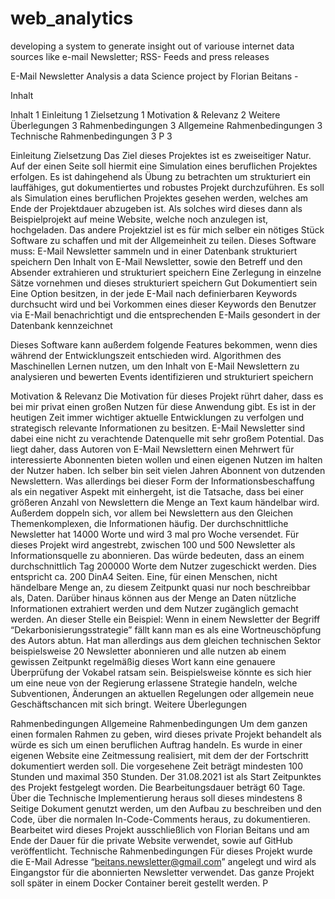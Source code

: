 # web_analytics
developing a system to generate insight out of variouse internet data sources like e-mail Newsletter; RSS- Feeds and press releases


E-Mail Newsletter Analysis
a data Science project by Florian Beitans    - 


 Inhalt

Inhalt	1
Einleitung	1
Zielsetzung	1
Motivation & Relevanz	2
Weitere Überlegungen	3
Rahmenbedingungen	3
Allgemeine Rahmenbedingungen	3
Technische Rahmenbedingungen	3
P	3

Einleitung
Zielsetzung
Das Ziel dieses Projektes ist es zweiseitiger Natur. Auf der einen Seite soll hiermit eine Simulation eines beruflichen Projektes erfolgen. Es ist dahingehend als Übung zu betrachten um strukturiert ein lauffähiges, gut dokumentiertes und robustes Projekt durchzuführen. Es soll als Simulation eines beruflichen Projektes gesehen werden, welches am Ende der Projektdauer abzugeben ist. Als solches wird dieses dann als Beispielprojekt auf meine Website, welche noch anzulegen ist, hochgeladen. 
Das andere Projektziel ist es für mich selber ein nötiges Stück Software zu schaffen und mit der Allgemeinheit zu teilen. Dieses Software muss:
E-Mail Newsletter sammeln und in einer Datenbank strukturiert speichern
Den Inhalt von E-Mail Newsletter, sowie den Betreff und den Absender extrahieren und strukturiert speichern
Eine Zerlegung in einzelne Sätze vornehmen und dieses strukturiert speichern
Gut Dokumentiert sein
Eine Option besitzen, in der jede E-Mail nach definierbaren Keywords durchsucht wird und bei Vorkommen eines dieser Keywords den Benutzer via E-Mail benachrichtigt und die entsprechenden E-Mails gesondert in der Datenbank kennzeichnet

Dieses Software kann außerdem folgende Features bekommen, wenn dies während der Entwicklungszeit entschieden wird.
Algorithmen des Maschinellen Lernen nutzen, um den Inhalt von E-Mail Newslettern zu analysieren und bewerten
Events identifizieren und strukturiert speichern


Motivation & Relevanz
Die Motivation für dieses Projekt rührt daher, dass es bei mir privat einen großen Nutzen für diese Anwendung gibt. Es ist in der heutigen Zeit immer wichtiger aktuelle Entwicklungen zu verfolgen und strategisch relevante Informationen zu besitzen. E-Mail Newsletter sind dabei eine nicht zu verachtende Datenquelle mit sehr großem Potential. Das liegt daher, dass Autoren von E-Mail Newslettern einen Mehrwert für interessierte Abonnenten bieten wollen und einen eigenen Nutzen im halten der Nutzer haben.
Ich selber bin seit vielen Jahren Abonnent von dutzenden Newslettern. Was allerdings bei dieser Form der Informationsbeschaffung als ein negativer Aspekt mit einhergeht, ist die Tatsache, dass bei einer größeren Anzahl von Newslettern die Menge an Text kaum händelbar wird. Außerdem doppeln sich, vor allem bei Newslettern aus den Gleichen Themenkomplexen, die Informationen häufig.
Der durchschnittliche Newsletter hat 14000 Worte und wird 3 mal pro Woche versendet. Für dieses Projekt wird angestrebt, zwischen 100 und 500 Newsletter als Informationsquelle zu abonnieren. Das würde bedeuten, dass an einem durchschnittlich Tag 200000 Worte dem Nutzer zugeschickt werden. Dies entspricht ca. 200 DinA4 Seiten. Eine, für einen Menschen, nicht händelbare Menge an, zu diesem Zeitpunkt quasi nur noch beschreibbar als, Daten.
Darüber hinaus können aus der Menge an Daten nützliche Informationen extrahiert werden und dem Nutzer zugänglich gemacht werden. An dieser Stelle ein Beispiel:
Wenn in einem Newsletter der Begriff “Dekarbonisierungsstrategie” fällt kann man es als eine Wortneuschöpfung des Autors abtun. Hat man allerdings aus dem gleichen technischen Sektor beispielsweise 20 Newsletter abonnieren und alle nutzen ab einem gewissen Zeitpunkt regelmäßig dieses Wort kann eine genauere Überprüfung der Vokabel ratsam sein. Beispielsweise könnte es sich hier um eine neue von der Regierung erlassene Strategie handeln, welche Subventionen, Änderungen an aktuellen Regelungen oder allgemein neue Geschäftschancen mit sich bringt.
Weitere Überlegungen

Rahmenbedingungen
Allgemeine Rahmenbedingungen
Um dem ganzen einen formalen Rahmen zu geben, wird dieses private Projekt behandelt als würde es sich um einen beruflichen Auftrag handeln. Es wurde in einer eigenen Website eine Zeitmessung realisiert, mit dem der der Fortschritt dokumentiert werden soll. Die vorgesehene Zeit beträgt mindesten 100 Stunden und maximal 350 Stunden. Der 31.08.2021 ist als Start Zeitpunktes des Projekt festgelegt worden. Die Bearbeitungsdauer beträgt 60 Tage.
Über die Technische Implementierung heraus soll dieses mindestens 8 Seitige Dokument genutzt werden, um den Aufbau zu beschreiben und den Code, über die normalen In-Code-Comments heraus, zu dokumentieren. Bearbeitet wird dieses Projekt ausschließlich von Florian Beitans und am Ende der Dauer für die private Website verwendet, sowie auf GitHub veröffentlicht.
Technische Rahmenbedingungen
Für dieses Projekt wurde die E-Mail Adresse “beitans.newsletter@gmail.com” angelegt und wird als Eingangstor für die abonnierten Newsletter verwendet. Das ganze Projekt soll später in einem Docker Container bereit gestellt werden.
P

